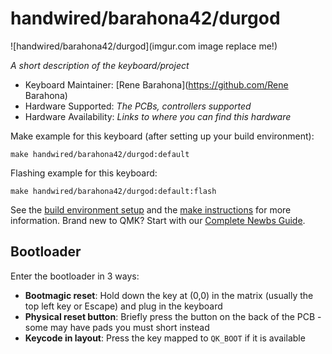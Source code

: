 # handwired/barahona42/durgod

![handwired/barahona42/durgod](imgur.com image replace me!)

*A short description of the keyboard/project*

* Keyboard Maintainer: [Rene Barahona](https://github.com/Rene Barahona)
* Hardware Supported: *The PCBs, controllers supported*
* Hardware Availability: *Links to where you can find this hardware*

Make example for this keyboard (after setting up your build environment):

    make handwired/barahona42/durgod:default

Flashing example for this keyboard:

    make handwired/barahona42/durgod:default:flash

See the [build environment setup](https://docs.qmk.fm/#/getting_started_build_tools) and the [make instructions](https://docs.qmk.fm/#/getting_started_make_guide) for more information. Brand new to QMK? Start with our [Complete Newbs Guide](https://docs.qmk.fm/#/newbs).

## Bootloader

Enter the bootloader in 3 ways:

* **Bootmagic reset**: Hold down the key at (0,0) in the matrix (usually the top left key or Escape) and plug in the keyboard
* **Physical reset button**: Briefly press the button on the back of the PCB - some may have pads you must short instead
* **Keycode in layout**: Press the key mapped to `QK_BOOT` if it is available

